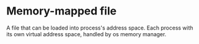 # Memory-mapped file
A file that can be loaded into process's address space.
Each process with its own virtual address space, handled by os memory manager.